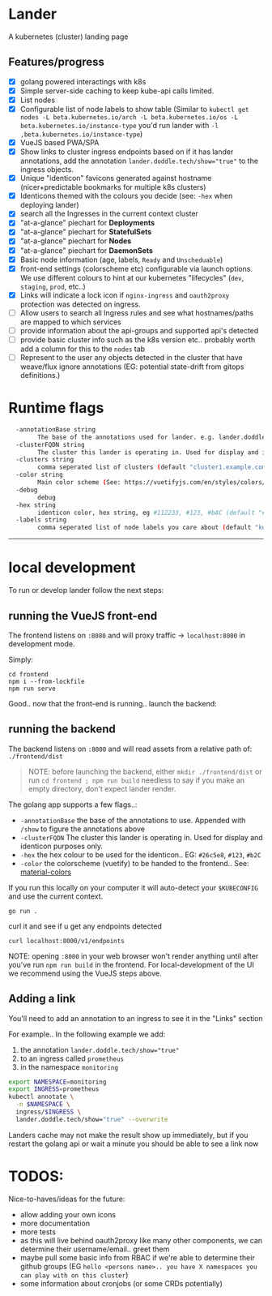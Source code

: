 # Lander

A kubernetes (cluster) landing page


## Features/progress

- [x] golang powered interactings with k8s 
- [x] Simple server-side caching to keep kube-api calls limited.
- [x] List nodes
- [x] Configurable list of node labels to show table
      (Similar to `kubectl get nodes -L beta.kubernetes.io/arch -L beta.kubernetes.io/os -L beta.kubernetes.io/instance-type` you'd run lander with `-l ,beta.kubernetes.io/instance-type`)
- [x] VueJS based PWA/SPA
- [x] Show links to cluster ingress endpoints based on if it has lander annotations, add the annotation `lander.doddle.tech/show="true"` to the ingress objects.
- [x] Unique "identicon" favicons generated against hostname (nicer+predictable bookmarks for multiple k8s clusters)
- [x] Identicons themed with the colours you decide (see: `-hex` when deploying lander)
- [x] search all the Ingresses in the current context cluster
- [x] "at-a-glance" piechart for **Deployments**
- [x] "at-a-glance" piechart for **StatefulSets**
- [x] "at-a-glance" piechart for **Nodes**
- [x] "at-a-glance" piechart for **DaemonSets**
- [x] Basic node information (age, labels, `Ready` and `Unscheduable`)
- [x] front-end settings (colorscheme etc) configurable via launch options. We use different colours to hint at our kubernetes "lifecycles" (`dev`, `staging`, `prod`, etc..)
- [x] Links will indicate a lock icon if `nginx-ingress` and `oauth2proxy` protection was detected on ingress.
- [ ] Allow users to search all Ingress rules and see what hostnames/paths are mapped to which services
- [ ] provide information about the api-groups and supported api's detected
- [ ] provide basic cluster info such as the k8s version etc.. probably worth add a column for this to the `nodes` tab
- [ ] Represent to the user any objects detected in the cluster that have weave/flux ignore annotations (EG: potential state-drift from gitops definitions.)

# Runtime flags

```sh
  -annotationBase string
    	The base of the annotations used for lander. e.g. lander.doddle.tech for annotations like lander.doddle.tech/show (default "lander.doddle.tech")
  -clusterFQDN string
    	The cluster this lander is operating in. Used for display and identicon purposes only. (default "k8s.example.com")
  -clusters string
    	comma seperated list of clusters (default "cluster1.example.com,cluster2.example.com")
  -color string
    	Main color scheme (See: https://vuetifyjs.com/en/styles/colors/#material-colors) (default "light-blue lighten-2")
  -debug
    	debug
  -hex string
    	identicon color, hex string, eg #112233, #123, #bAC (default "#26c5e8")
  -labels string
    	comma seperated list of node labels you care about (default "kubernetes.io/role,node.kubernetes.io/instance-type,node.kubernetes.io/instancegroup,topology.kubernetes.io/zone")
```

---
# local development

To run or develop lander follow the next steps:

## running the VueJS front-end

The frontend listens on `:8080` and will proxy traffic -> `localhost:8000` in development mode.

Simply:
```
cd frontend
npm i --from-lockfile
npm run serve
```

Good.. now that the front-end is running.. launch the backend:


## running the backend


The backend listens on `:8000` and will read assets from a relative path of: `./frontend/dist`

> NOTE: before launching the backend, either `mkdir ./frontend/dist` or run `cd frontend ; npm run build`
>       needless to say if you make an empty directory, don't expect lander render.
>

The golang app supports a few flags..:
- `-annotationBase` the base of the annotations to use. Appended with `/show` to figure the annotations above
- `-clusterFQDN` The cluster this lander is operating in. Used for display and identicon purposes only.
- `-hex` the hex colour to be used for the identicon.. EG: `#26c5e8`, `#123`, `#b2C`
- `-color` the colorscheme (vuetify) to be handed to the frontend.. See: [material-colors](https://vuetifyjs.com/en/styles/colors/#material-colors)

If you run this locally on your computer it will auto-detect your `$KUBECONFIG` and use the current context.
```
go run .
```

curl it and see if u get any endpoints detected
```
curl localhost:8000/v1/endpoints
```

NOTE: opening `:8000` in your web browser won't render anything until after you've run `npm run build` in the frontend. For local-development of the UI we recommend using the VueJS steps above.

## Adding a link

You'll need to add an annotation to an ingress to see it in the "Links" section

For example.. In the following example we add:
1. the annotation `lander.doddle.tech/show="true"`
2. to an ingress called `prometheus`
3. in the namespace `monitoring`

```sh
export NAMESPACE=monitoring
export INGRESS=prometheus
kubectl annotate \
  -n $NAMESPACE \
  ingress/$INGRESS \
  lander.doddle.tech/show="true" --overwrite
```

Landers cache may not make the result show up immediately, but if you restart the golang api or wait a minute you should be able to see a link now

# TODOS:

Nice-to-haves/ideas for the future:

- allow adding your own icons
- more documentation
- more tests
- as this will live behind oauth2proxy like many other components, we can determine their username/email.. greet them
- maybe pull some basic info from RBAC if we're able to determine their github groups (EG `hello <persons name>.. you have X namespaces you can play with on this cluster`)
- some information about cronjobs (or some CRDs potentially)
